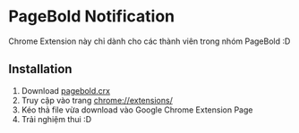 # PageBold Notification

Chrome Extension này chỉ dành cho các thành viên trong nhóm PageBold :D

## Installation

1. Download [pagebold.crx](https://github.com/dungps/pagebold-notification/releases/)
2. Truy cập vào trang [chrome://extensions/](chrome://extensions/)
3. Kéo thả file vừa download vào Google Chrome Extension Page
4. Trải nghiệm thui :D
